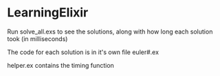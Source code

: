 # LearningElixir

Run solve_all.exs to see the solutions, along with how long each solution took (in milliseconds)

The code for each solution is in it's own file euler#.ex

helper.ex contains the timing function
